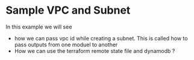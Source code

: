 # Sample VPC and Subnet
In this example we will see 
 -  how we can pass vpc id while creating a subnet. This is called how to pass outputs from one moduel to    another
 - How we can use the terraform remote state file and dynamodb ?